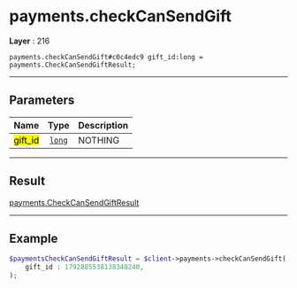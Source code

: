# payments.checkCanSendGift

**Layer** : 216

```tl
payments.checkCanSendGift#c0c4edc9 gift_id:long = payments.CheckCanSendGiftResult;
```

---

## Parameters

| Name | Type | Description |
| :---: | :---: | :--- |
| <mark>gift_id</mark> | [`long`](type/long) | NOTHING |

---

## Result

[payments.CheckCanSendGiftResult](type/payments.CheckCanSendGiftResult)

---

## Example

```php
$paymentsCheckCanSendGiftResult = $client->payments->checkCanSendGift(
	gift_id : 1792885538138348240,
);
```